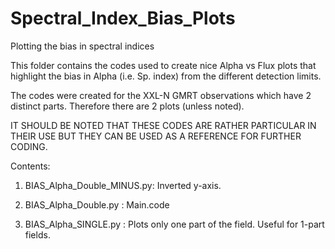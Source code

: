 # Spectral_Index_Bias_Plots
Plotting the bias in spectral indices

This folder contains the codes used to create nice 
Alpha vs Flux plots that highlight the bias in Alpha
(i.e. Sp. index) from the different detection limits.

The codes were created for the XXL-N GMRT observations which
have 2 distinct parts. Therefore there are 2 plots (unless noted).

IT SHOULD BE NOTED THAT THESE CODES ARE RATHER PARTICULAR IN
THEIR USE BUT THEY CAN BE USED AS A REFERENCE FOR FURTHER CODING.

Contents:
1) BIAS_Alpha_Double_MINUS.py: Inverted y-axis.

2) BIAS_Alpha_Double.py      : Main.code

3) BIAS_Alpha_SINGLE.py      : Plots only one part of the
                               field. Useful for 1-part
                               fields.

